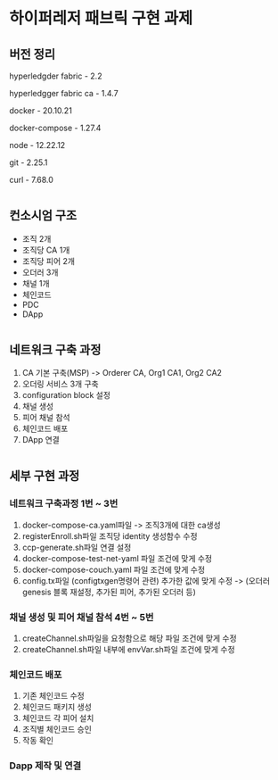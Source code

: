 # 하이퍼레저 패브릭 구현 과제
## 버전 정리

hyperledgder fabric - 2.2

hyperledgger fabric ca -  1.4.7

docker - 20.10.21

docker-compose - 1.27.4

node - 12.22.12

git  - 2.25.1

curl - 7.68.0

#
## 컨소시엄 구조
- 조직 2개
- 조직당 CA 1개
- 조직당 피어 2개
- 오더러 3개
- 채널 1개
- 체인코드
- PDC
- DApp

#
## 네트워크 구축 과정
1. CA 기본 구축(MSP) -> Orderer CA, Org1 CA1, Org2 CA2
2. 오더링 서비스 3개 구축
3. configuration block 설정
4. 채널 생성
5. 피어 채널 참석
6. 체인코드 배포
7. DApp 연결

#
## 세부 구현 과정
### 네트워크 구축과정 1번 ~ 3번
1. docker-compose-ca.yaml파일 -> 조직3개에 대한 ca생성
2. registerEnroll.sh파일 조직당 identity 생성함수 수정
3. ccp-generate.sh파일 연결 설정
4. docker-compose-test-net-yaml 파일 조건에 맞게 수정
5. docker-compose-couch.yaml 파일 조건에 맞게 수정
6. config.tx파일 (configtxgen명령어 관련) 추가한 값에 맞게 수정 -> (오더러 genesis 블록 재설정, 추가된 피어, 추가된 오더러 등)

### 채널 생성 및 피어 채널 참석 4번 ~ 5번
1. createChannel.sh파일을 요청함으로 해당 파일 조건에 맞게 수정
2. createChannel.sh파일 내부에 envVar.sh파일 조건에 맞게 수정

### 체인코드 배포
1. 기존 체인코드 수정
2. 체인코드 패키지 생성
3. 체인코드 각 피어 설치
4. 조직별 체인코드 승인
5. 작동 확인

### Dapp 제작 및 연결